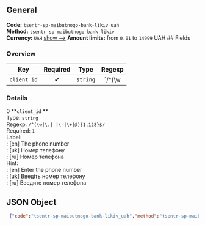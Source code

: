 ## General 
**Code:** `tsentr-sp-maibutnogo-bank-likiv_uah`  
**Method:** `tsentr-sp-maibutnogo-bank-likiv`  
**Currency:** `UAH` [show -->]() 
**Amount limits:** from `0.01`  to `14999`  UAH ## Fields 
### Overview 
|Key|Required|Type|Regexp| 
|:---:|:---:|:---:|:---:| 
|`client_id` |✔ |`string` |`/^(\w|\.| |\-|\+|@){1,128}$/` | 
 
### Details 
0 **`client_id` **  
Type: `string`  
Regexp: `/^(\w|\.| |\-|\+|@){1,128}$/`  
Required: `1`  
Label:  
: [en] The phone number  
: [uk] Номер телефону  
: [ru] Номер телефона  
Hint:  
: [en] Enter the phone number  
: [uk] Введіть номер телефону  
: [ru] Введите номер телефона  
## JSON Object 
```json
 {"code":"tsentr-sp-maibutnogo-bank-likiv_uah","method":"tsentr-sp-maibutnogo-bank-likiv","currency":"UAH","fields":[{"key":"client_id","type":"string","label":{"en":"The phone number","uk":"\u041d\u043e\u043c\u0435\u0440 \u0442\u0435\u043b\u0435\u0444\u043e\u043d\u0443","ru":"\u041d\u043e\u043c\u0435\u0440 \u0442\u0435\u043b\u0435\u0444\u043e\u043d\u0430"},"regexp":"\/^(\\w|\\.| |\\-|\\+|@){1,128}$\/","required":true,"position":1,"hint":{"en":"Enter the phone number","uk":"\u0412\u0432\u0435\u0434\u0456\u0442\u044c \u043d\u043e\u043c\u0435\u0440 \u0442\u0435\u043b\u0435\u0444\u043e\u043d\u0443","ru":"\u0412\u0432\u0435\u0434\u0438\u0442\u0435 \u043d\u043e\u043c\u0435\u0440 \u0442\u0435\u043b\u0435\u0444\u043e\u043d\u0430"},"example":"635317016"}],"amount_min":0.01,"amount_max":14999}```  
